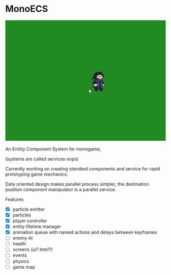 # MonoECS

![](particleDemo.gif)

An Entitiy Component System for monogame,

(systems are called services oops)

Currently working on creating standard components and service for rapid prototyping game mechanics.

Data oriented design makes parallel process simpler, the destination position component manipulator is a parallel service.

Features
 - [x] particle emitter
 - [x] particles
 - [x] player controller
 - [x] entity lifetime manager
 - [x] animation queue with named actions and delays between keyframes
 - [ ] enemy AI
 - [ ] health
 - [ ] screens (ui? html?)
 - [ ] events
 - [ ] physics
 - [ ] game map
